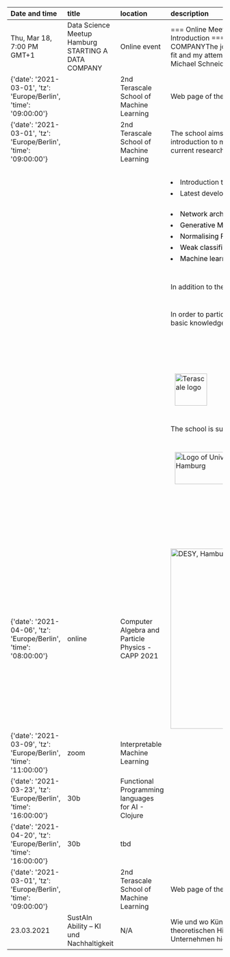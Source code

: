 | Date and time                                                     | title                                               | location                                          | description                                                                                                                                                                                                                                                                                                                                                                                                                                                                                                                                                                                                                                                                                                                                                                               | url                                                                                   |
|:------------------------------------------------------------------|:----------------------------------------------------|:--------------------------------------------------|:------------------------------------------------------------------------------------------------------------------------------------------------------------------------------------------------------------------------------------------------------------------------------------------------------------------------------------------------------------------------------------------------------------------------------------------------------------------------------------------------------------------------------------------------------------------------------------------------------------------------------------------------------------------------------------------------------------------------------------------------------------------------------------------|:--------------------------------------------------------------------------------------|
| Thu, Mar 18, 7:00 PM GMT+1                                        | Data Science Meetup Hamburg STARTING A DATA COMPANY | Online event                                      | === Online Meeting via Hangout starts at 19:00 straight (don't be late!) ====== Introduction ===Short intro by Marc Päpper=== Talk ===STARTING A DATA COMPANYThe journey through to data architecture, focus, finding a niche, finding market fit and my attempt to build a growth engine. 3 months in with my project "wwad".By Michael Schneider Growth Retention Lead @Shopify=== Community Chat ===                                                                                                                                                                                                                                                                                           | https://www.meetup.com/Hamburg-Data-Science-Meetup/events/276438418                   |
| {'date': '2021-03-01', 'tz': 'Europe/Berlin', 'time': '09:00:00'} |                                                     | 2nd Terascale School of Machine Learning          | <p>Web page of the school: <a href="https://indico.desy.de/event/28296/">https://indico.desy.de/event/28296/</a></p>                                                                                                                                                                                                                                                                                                                                                                                                                                                                                                                                                                              | https://indico.desy.de/event/29198/                                                   |
| {'date': '2021-03-01', 'tz': 'Europe/Berlin', 'time': '09:00:00'} |                                                     | 2nd Terascale School of Machine Learning          | <p>The school aims at PhD students and young postdocs, and offers not only a basic introduction to machine learning, but also talks from leading experts in the field on their current research projects. The list of lectures comprises:</p>                                                                                                                                                                                                                                                                                                                                                                                                                                                     | https://indico.desy.de/event/28296/                                                   |
|                                                                   |                                                     |                                                   |                                                                                                                                                                                                                                                                                                                                                                                                                                                                                                                                                                                                                                                                                                   |                                                                                       |
|                                                                   |                                                     |                                                   | <ul>                                                                                                                                                                                                                                                                                                                                                                                                                                                                                                                                                                                                                                                                                              |                                                                                       |
|                                                                   |                                                     |                                                   | 	<li>Introduction to Machine Learning with special focus on Deep Learning</li>                                                                                                                                                                                                                                                                                                                                                                                                                                                                                                                                                                                                                    |                                                                                       |
|                                                                   |                                                     |                                                   | 	<li>Latest developments and new challenges in the field.                                                                                                                                                                                                                                                                                                                                                                                                                                                                                                                                                                                                                                         |                                                                                       |
|                                                                   |                                                     |                                                   | 	<ul>                                                                                                                                                                                                                                                                                                                                                                                                                                                                                                                                                                                                                                                                                             |                                                                                       |
|                                                                   |                                                     |                                                   | 		<li><span style="color:#000000">Network architectures with a focus on Graph networks</span></li>                                                                                                                                                                                                                                                                                                                                                                                                                                                                                                                                                                                                                                                                               |                                                                                       |
|                                                                   |                                                     |                                                   | 		<li><span style="color:#000000">Generative Models</span></li>                                                                                                                                                                                                                                                                                                                                                                                                                                                                                                                                                                                                                                   |                                                                                       |
|                                                                   |                                                     |                                                   | 		<li><span style="color:#000000">Normalising Flows</span></li>                                                                                                                                                                                                                                                                                                                                                                                                                                                                                                                                                                                                                                                                                             |                                                                                       |
|                                                                   |                                                     |                                                   | 		<li><span style="color:#000000">Weak classification and anomaly detection</span></li>                                                                                                                                                                                                                                                                                                                                                                                                                                                                                                                                                                                                           |                                                                                       |
|                                                                   |                                                     |                                                   | 		<li><span style="color:#000000">Machine learning on FPGAs</span></li>                                                                                                                                                                                                                                                                                                                                                                                                                                                                                                                                                                                                                                 |                                                                                       |
|                                                                   |                                                     |                                                   | 	</ul>                                                                                                                                                                                                                                                                                                                                                                                                                                                                                                                                                                                                                                                                                            |                                                                                       |
|                                                                   |                                                     |                                                   | 	</li>                                                                                                                                                                                                                                                                                                                                                                                                                                                                                                                                                                                                                                                                                                                                                                                               |                                                                                       |
|                                                                   |                                                     |                                                   | </ul>                                                                                                                                                                                                                                                                                                                                                                                                                                                                                                                                                                                                                                                                                             |                                                                                       |
|                                                                   |                                                     |                                                   |                                                                                                                                                                                                                                                                                                                                                                                                                                                                                                                                                                                                                                                                                                                                                                   |                                                                                       |
|                                                                   |                                                     |                                                   | <p>In addition to the lectures, several hands-on tutorials will be offered.</p>                                                                                                                                                                                                                                                                                                                                                                                                                                                                                                                                                                                                                   |                                                                                       |
|                                                                   |                                                     |                                                   |                                                                                                                                                                                                                                                                                                                                                                                                                                                                                                                                                                                                                                                                                                                                                                   |                                                                                       |
|                                                                   |                                                     |                                                   | <p>In order to participate successfully in the school, we expect students to have at least basic knowledge of Python and numPy.</p>                                                                                                                                                                                                                                                                                                                                                                                                                                                                                                                                                               |                                                                                       |
|                                                                   |                                                     |                                                   |                                                                                                                                                                                                                                                                                                                                                                                                                                                                                                                                                                                                                                                                                                                                                                                           |                                                                                       |
|                                                                   |                                                     |                                                   | <p>&nbsp;</p>                                                                                                                                                                                                                                                                                                                                                                                                                                                                                                                                                                                                                                                                                     |                                                                                       |
|                                                                   |                                                     |                                                   |                                                                                                                                                                                                                                                                                                                                                                                                                                                                                                                                                                                                                                                                                                                                                                           |                                                                                       |
|                                                                   |                                                     |                                                   | <p><a href="http://www.desy.de/" target="_blank"><img alt="Terascale logo" src="https://www.terascale.de/sites/site_terascale/content/e7/e199/e200/infoboxContent203/PhysicsAtTerascaleLogo_Farbig.jpg" style="height:75px; margin-left:10px; margin-right:10px; width:75px" /></a></p>                                                                                                                                                                                                                                                                                                                                                                                                           |                                                                                       |
|                                                                   |                                                     |                                                   |                                                                                                                                                                                                                                                                                                                                                                                                                                                                                                                                                                                                                                                                                                          |                                                                                       |
|                                                                   |                                                     |                                                   | <p>The school is supported by the Excellence Cluster Quantum Universe Hamburg.</p>                                                                                                                                                                                                                                                                                                                                                                                                                                                                                                                                                                                                                |                                                                                       |
|                                                                   |                                                     |                                                   |                                                                                                                                                                                                                                                                                                                                                                                                                                                                                                                                                                                                                                                                                                          |                                                                                       |
|                                                                   |                                                     |                                                   | <p><a href="https://www.uni-hamburg.de/" target="_blank"><img alt="Logo of Universität Hamburg" src="https://indico.desy.de/indico/event/22554/picture/2.png" style="height:75px; margin-left:10px; margin-right:10px; width:230px" /></a><a href="https://www.qu.uni-hamburg.de" target="_blank"><img alt="Quantum Universe wordmark" src="https://indico.desy.de/indico/event/22554/picture/1.png" style="height:38px; margin-left:30px; margin-right:30px; width:230px" /></a><a href="http://www.desy.de/" target="_blank"><img alt="DESY logo" src="https://indico.desy.de/indico/event/22554/picture/3.png" style="height:75px; margin-left:10px; margin-right:10px; width:75px" /></a></p> |                                                                                       |
|                                                                   |                                                     |                                                   |                                                                                                                                                                                                                                                                                                                                                                                                                                                                                                                                                                                                                                                                                                   |                                                                                       |
|                                                                   |                                                     |                                                   | <p>&nbsp;</p>                                                                                                                                                                                                                                                                                                                                                                                                                                                                                                                                                                                                                                                                                     |                                                                                       |
|                                                                   |                                                     |                                                   |                                                                                                                                                                                                                                                                                                                                                                                                                                                                                                                                                                                                                                                                                                   |                                                                                       |
|                                                                   |                                                     |                                                   | <p>&nbsp;</p>                                                                                                                                                                                                                                                                                                                                                                                                                                                                                                                                                                                                                                                                                     |                                                                                       |
| {'date': '2021-04-06', 'tz': 'Europe/Berlin', 'time': '08:00:00'} | online                                              | Computer Algebra and Particle Physics - CAPP 2021 | <img src="http://indico.desy.de/conferenceDisplay.py/getPic?picId=3&confId=10282" width=676 height=420 alt=" DESY, Hamburg">                                                                                                                                                                                                                                                                                                                                                                                                                                                                                                                                                                      | https://indico.desy.de/event/26814/                                                   |
| {'date': '2021-03-09', 'tz': 'Europe/Berlin', 'time': '11:00:00'} | zoom                                                | Interpretable Machine Learning                    |                                                                                                                                                                                                                                                                                                                                                                                                                                                                                                                                                                                                                                                                                                                                                                                           | https://indico.desy.de/event/28373/                                                   |
| {'date': '2021-03-23', 'tz': 'Europe/Berlin', 'time': '16:00:00'} | 30b                                                 | Functional Programming languages for AI - Clojure |                                                                                                                                                                                                                                                                                                                                                                                                                                                                                                                                                                                                                                                                                                                                                                                           | https://indico.desy.de/event/29266/                                                   |
| {'date': '2021-04-20', 'tz': 'Europe/Berlin', 'time': '16:00:00'} | 30b                                                 | tbd                                               |                                                                                                                                                                                                                                                                                                                                                                                                                                                                                                                                                                                                                                                                                                                                                                                           | https://indico.desy.de/event/29407/                                                   |
| {'date': '2021-03-01', 'tz': 'Europe/Berlin', 'time': '09:00:00'} |                                                     | 2nd Terascale School of Machine Learning          | <p>Web page of the school: <a href="https://indico.desy.de/event/28296/">https://indico.desy.de/event/28296/</a></p>                                                                                                                                                                                                                                                                                                                                                                                                                                                                                                                                                                              | https://indico.desy.de/event/29198/                                                   |
| 23.03.2021                                                        | SustAIn Ability – KI und Nachhaltigkeit             | N/A                                               | Wie und wo Künstliche Intelligenz für Nachhaltigkeit sorgt. Die Keynote zeigt mit theoretischen Hintergründen und ganz praktischen Beispielen, wie das geht und wir Unternehmen hierbei vorgehen sollten. mehr Informationen                                                                                                                                                                                                                                                                                                                                                                                                                                                                      | https://aric-hamburg.de/23-03-21-aric-workshop-sustain-ability-ki-und-nachhaltigkeit/ |